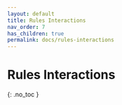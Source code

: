 ```yaml
---
layout: default
title: Rules Interactions
nav_order: 7
has_children: true
permalink: docs/rules-interactions
---
```


# Rules Interactions

{: .no_toc }
